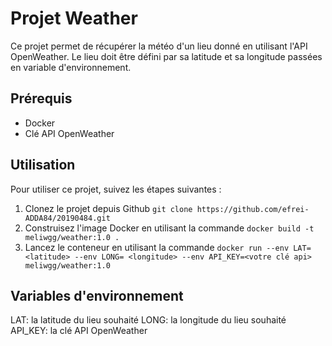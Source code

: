 # Projet Weather

Ce projet permet de récupérer la météo d'un lieu donné en utilisant l'API OpenWeather. Le lieu doit être défini par sa latitude et sa longitude passées en variable d'environnement.

## Prérequis

- Docker
- Clé API OpenWeather

## Utilisation

Pour utiliser ce projet, suivez les étapes suivantes :

1. Clonez le projet depuis Github
`git clone https://github.com/efrei-ADDA84/20190484.git`
2. Construisez l'image Docker en utilisant la commande 
`docker build -t meliwgg/weather:1.0 .`
3. Lancez le conteneur en utilisant la commande 
`docker run --env LAT= <latitude> --env LONG= <longitude> --env API_KEY=<votre clé api> meliwgg/weather:1.0  `

## Variables d'environnement

LAT: la latitude du lieu souhaité
LONG: la longitude du lieu souhaité
API_KEY: la clé API OpenWeather
